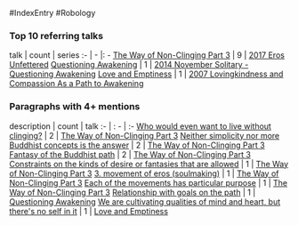 #IndexEntry #Robology

### Top 10 referring talks
talk | count | series
:- | - |: -
<a data-href="The Way of Non-Clinging Part 3" href="The+Way+of+Non-Clinging+Part+3" class="internal-link" target="_blank" rel="noopener">The Way of Non-Clinging Part 3</a> | 9 | <a data-href="2017 Eros Unfettered" href="2017+Eros+Unfettered" class="internal-link" target="_blank" rel="noopener">2017 Eros Unfettered</a>
<a data-href="Questioning Awakening" href="Questioning+Awakening" class="internal-link" target="_blank" rel="noopener">Questioning Awakening</a> | 1 | <a data-href="2014 November Solitary - Questioning Awakening" href="2014+November+Solitary+-+Questioning+Awakening" class="internal-link" target="_blank" rel="noopener">2014 November Solitary - Questioning Awakening</a>
<a data-href="Love and Emptiness" href="Love+and+Emptiness" class="internal-link" target="_blank" rel="noopener">Love and Emptiness</a> | 1 | <a data-href="2007 Lovingkindness and Compassion As a Path to Awakening" href="2007+Lovingkindness+and+Compassion+As+a+Path+to+Awakening" class="internal-link" target="_blank" rel="noopener">2007 Lovingkindness and Compassion As a Path to Awakening</a>

### Paragraphs with 4+ mentions
description | count | talk
:- | : - | :-
<a aria-label-position="top" aria-label="The Way of Non-Clinging Part 3" data-href="The Way of Non-Clinging Part 3#Who would even want to live without clinging\" href="The+Way+of+Non-Clinging+Part+3#Who+would+even+want+to+live+without+clinging%5C" class="internal-link" target="_blank" rel="noopener">Who would even want to live without clinging?</a> | 2 | <a data-href="The Way of Non-Clinging Part 3" href="The+Way+of+Non-Clinging+Part+3" class="internal-link" target="_blank" rel="noopener">The Way of Non-Clinging Part 3</a>
<a aria-label-position="top" aria-label="The Way of Non-Clinging Part 3" data-href="The Way of Non-Clinging Part 3#Neither simplicity nor more Buddhist concepts is the answer\" href="The+Way+of+Non-Clinging+Part+3#Neither+simplicity+nor+more+Buddhist+concepts+is+the+answer%5C" class="internal-link" target="_blank" rel="noopener">Neither simplicity nor more Buddhist concepts is the answer</a> | 2 | <a data-href="The Way of Non-Clinging Part 3" href="The+Way+of+Non-Clinging+Part+3" class="internal-link" target="_blank" rel="noopener">The Way of Non-Clinging Part 3</a>
<a aria-label-position="top" aria-label="The Way of Non-Clinging Part 3" data-href="The Way of Non-Clinging Part 3#Fantasy of the Buddhist path\" href="The+Way+of+Non-Clinging+Part+3#Fantasy+of+the+Buddhist+path%5C" class="internal-link" target="_blank" rel="noopener">Fantasy of the Buddhist path</a> | 2 | <a data-href="The Way of Non-Clinging Part 3" href="The+Way+of+Non-Clinging+Part+3" class="internal-link" target="_blank" rel="noopener">The Way of Non-Clinging Part 3</a>
<a aria-label-position="top" aria-label="The Way of Non-Clinging Part 3" data-href="The Way of Non-Clinging Part 3#Constraints on the kinds of desire or fantasies that are allowed\" href="The+Way+of+Non-Clinging+Part+3#Constraints+on+the+kinds+of+desire+or+fantasies+that+are+allowed%5C" class="internal-link" target="_blank" rel="noopener">Constraints on the kinds of desire or fantasies that are allowed</a> | 1 | <a data-href="The Way of Non-Clinging Part 3" href="The+Way+of+Non-Clinging+Part+3" class="internal-link" target="_blank" rel="noopener">The Way of Non-Clinging Part 3</a>
<a aria-label-position="top" aria-label="The Way of Non-Clinging Part 3" data-href="The Way of Non-Clinging Part 3#3 movement of eros soulmaking\" href="The+Way+of+Non-Clinging+Part+3#3+movement+of+eros+soulmaking%5C" class="internal-link" target="_blank" rel="noopener">3. movement of eros (soulmaking)</a> | 1 | <a data-href="The Way of Non-Clinging Part 3" href="The+Way+of+Non-Clinging+Part+3" class="internal-link" target="_blank" rel="noopener">The Way of Non-Clinging Part 3</a>
<a aria-label-position="top" aria-label="The Way of Non-Clinging Part 3" data-href="The Way of Non-Clinging Part 3#Each of the movements has particular purpose\" href="The+Way+of+Non-Clinging+Part+3#Each+of+the+movements+has+particular+purpose%5C" class="internal-link" target="_blank" rel="noopener">Each of the movements has particular purpose</a> | 1 | <a data-href="The Way of Non-Clinging Part 3" href="The+Way+of+Non-Clinging+Part+3" class="internal-link" target="_blank" rel="noopener">The Way of Non-Clinging Part 3</a>
<a aria-label-position="top" aria-label="Questioning Awakening" data-href="Questioning Awakening#Relationship with goals on the path\" href="Questioning+Awakening#Relationship+with+goals+on+the+path%5C" class="internal-link" target="_blank" rel="noopener">Relationship with goals on the path</a> | 1 | <a data-href="Questioning Awakening" href="Questioning+Awakening" class="internal-link" target="_blank" rel="noopener">Questioning Awakening</a>
<a aria-label-position="top" aria-label="Love and Emptiness" data-href="Love and Emptiness#We are cultivating qualities of mind and heart but there's no self in it\" href="Love+and+Emptiness#We+are+cultivating+qualities+of+mind+and+heart+but+there%27s+no+self+in+it%5C" class="internal-link" target="_blank" rel="noopener">We are cultivating qualities of mind and heart, but there&#x27;s no self in it</a> | 1 | <a data-href="Love and Emptiness" href="Love+and+Emptiness" class="internal-link" target="_blank" rel="noopener">Love and Emptiness</a>

